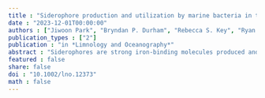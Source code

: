 ```yaml
---
title : "Siderophore production and utilization by marine bacteria in the North Pacific Ocean"
date : "2023-12-01T00:00:00"
authors : ["Jiwoon Park", "Bryndan P. Durham", "Rebecca S. Key", "Ryan D. Groussman", "Zinka Bartolek", "Paulina Pinedo-Gonzalez", "Nicholas J. Hawco", "Seth G. John", "Michael C. G. Carlson", "Debbie Lindell", "Lauren W. Juranek", "Sara Ferrón", "Francois Ribalet", "E. Virginia Armbrust", "Anitra E. Ingalls", "R Bundy", "elle M."]
publication_types : ["2"]
publication : "in *Limnology and Oceanography*"
abstract : "Siderophores are strong iron-binding molecules produced and utilized by microbes to acquire the limiting nutrient iron (Fe) from their surroundings. Despite their importance as a component of the iron-binding ligand pool in seawater, data on the distribution of siderophores and the microbes that use them are limited. Here, we measured the concentrations and types of dissolved siderophores during two cruises in April 2016 and June 2017 that transited from the iron-replete, low-macronutrient North Pacific Subtropical Gyre through the North Pacific Transition Zone (NPTZ) to the iron-deplete, high-macronutrient North Pacific Subarctic Frontal Zone (SAFZ). Surface siderophore concentrations in 2017 were higher in the NPTZ (4.0–13.9 pM) than the SAFZ (1.2–5.1 pM), which may be partly attributed to stimulated siderophore production by environmental factors such as dust-derived iron concentrations (up to 0.51 nM). Multiple types of siderophores were identified on both cruises, including ferrioxamines, amphibactins, and iron-free forms of photoreactive siderophores, which suggest active production and use of diverse siderophores across latitude and depth. Siderophore biosynthesis and uptake genes and transcripts were widespread across latitude, and higher abundances of these genes and transcripts at higher latitudes may reflect active siderophore-mediated iron uptake by the local bacterial community across the North Pacific. The variability in the taxonomic composition of bacterial communities that transcribe putative ferrioxamine, amphibactin, and salmochelin transporter genes at different latitudes further suggests that the microbial groups involved in active siderophore production and usage change depending on local conditions."
featured : false
share: false
doi : "10.1002/lno.12373"
math : false
---
```

